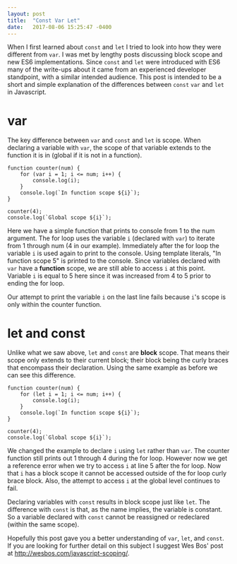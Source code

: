 ```yaml
---
layout: post
title:  "Const Var Let"
date:   2017-08-06 15:25:47 -0400
---
```



When I first learned about `const` and `let` I tried to look into how they were different from `var`. I was met by lengthy posts discussing block scope and new ES6 implementations. Since `const` and `let` were introduced with ES6 many of the write-ups about it came from an experienced developer standpoint, with a similar intended audience. This post is intended to be a short and simple explanation of the differences between `const` `var` and `let` in Javascript.

# var

The key difference between `var` and `const` and `let` is scope. When declaring a variable with `var`, the scope of that variable extends to the function it is in (global if it is not in a function).

```
function counter(num) {
	for (var i = 1; i <= num; i++) {
		console.log(i);
	}
	console.log(`In function scope ${i}`);
}

counter(4);
console.log(`Global scope ${i}`);
```

Here we have a simple function that prints to console from 1 to the num argument. The for loop uses the variable `i` (declared with `var`) to iterate from 1 through num (4 in our example). Immediately after the for loop the variable `i` is used again to print to the console. Using template literals, "In function scope 5" is printed to the console. Since variables declared with `var` have a **function** scope, we are still able to access `i` at this point. Variable `i` is equal to 5 here since it was increased from 4 to 5 prior to ending the for loop.

Our attempt to print the variable `i` on the last line fails because `i`'s scope is only within the counter function.

# let and const

Unlike what we saw above, `let` and `const`  are **block** scope. That means their scope only extends to their current block; their block being the curly braces that encompass their declaration. Using the same example as before we can see this difference.

```
function counter(num) {
	for (let i = 1; i <= num; i++) {
		console.log(i);
	}
	console.log(`In function scope ${i}`);
}

counter(4);
console.log(`Global scope ${i}`);
```

We changed the example to declare `i` using `let` rather than `var`. The counter function still prints out 1 through 4 during the for loop. However now we get a reference error when we try to access `i` at line 5 after the for loop. Now that `i` has a block scope it cannot be accessed outside of the for loop curly brace block. Also, the attempt to access `i` at the global level continues to fail.

Declaring variables with `const` results in block scope just like `let`. The difference with `const` is that, as the name implies, the variable is constant. So a variable declared with `const` cannot be reassigned or redeclared (within the same scope).

Hopefully this post gave you a better understanding of `var`, `let`, and `const`. If you are looking for further detail on this subject I suggest Wes Bos' post at http://wesbos.com/javascript-scoping/.
